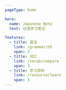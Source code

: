 ```yaml
---
pageType: home

hero:
  name: Japanese Note
  text: 日语学习笔记

features:
  - title: 语法
    link: /grammar/n5
    span: 3
  - title: 词汇
    link: /vocab/compare
    span: 3
  - title: 学习资料
    link: /resource/learn
    span: 3
---
```

